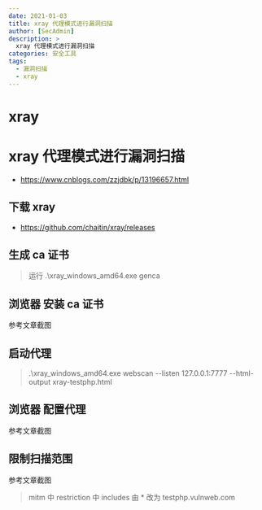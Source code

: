 ```yaml
---
date: 2021-01-03
title: xray 代理模式进行漏洞扫描
author: [SecAdmin]
description: >
  xray 代理模式进行漏洞扫描
categories: 安全工具
tags:
  - 漏洞扫描
  - xray
---
```


# xray

# xray 代理模式进行漏洞扫描

- https://www.cnblogs.com/zzjdbk/p/13196657.html

## 下载 xray

- https://github.com/chaitin/xray/releases

## 生成 ca 证书

> 运行 .\xray_windows_amd64.exe genca

## 浏览器 安装 ca 证书

参考文章截图

## 启动代理

> .\xray_windows_amd64.exe webscan --listen 127.0.0.1:7777 --html-output xray-testphp.html

## 浏览器 配置代理

参考文章截图

## 限制扫描范围

参考文章截图

> mitm 中 restriction 中 includes 由 * 改为 testphp.vulnweb.com
